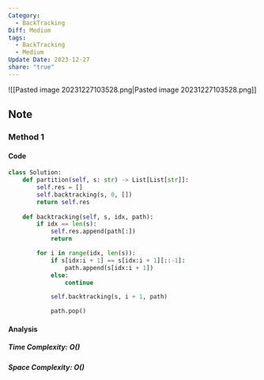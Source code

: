 ```yaml
---
Category:
  - BackTracking
Diff: Medium
tags:
  - BackTracking
  - Medium
Update Date: 2023-12-27
share: "true"
---
```


![[Pasted image 20231227103528.png|Pasted image 20231227103528.png]]
## Note

### Method 1

#### Code
```python
class Solution:
    def partition(self, s: str) -> List[List[str]]:
        self.res = []
        self.backtracking(s, 0, [])
        return self.res
        
    def backtracking(self, s, idx, path):
        if idx == len(s):
            self.res.append(path[:])
            return

        for i in range(idx, len(s)):
            if s[idx:i + 1] == s[idx:i + 1][::-1]:
                path.append(s[idx:i + 1])
            else:
                continue

            self.backtracking(s, i + 1, path)

            path.pop()
```
#### Analysis
##### Time Complexity: $O()$
##### Space Complexity: $O()$

